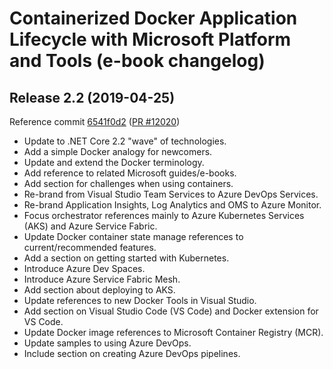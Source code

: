 # Containerized Docker Application Lifecycle with Microsoft Platform and Tools (e-book changelog)

## Release 2.2 (2019-04-25)

Reference commit [6541f0d2](https://github.com/dotnet/docs/pull/12020/commits/6541f0d22e4248cb36a63d2c80d3fdf38aee1d74) ([PR #12020](https://github.com/dotnet/docs/pull/12020))

- Update to .NET Core 2.2 "wave" of technologies.
- Add a simple Docker analogy for newcomers.
- Update and extend the Docker terminology.
- Add reference to related Microsoft guides/e-books.
- Add section for challenges when using containers.
- Re-brand from Visual Studio Team Services to Azure DevOps Services.
- Re-brand Application Insights, Log Analytics and OMS to Azure Monitor.
- Focus orchestrator references mainly to Azure Kubernetes Services (AKS) and Azure Service Fabric.
- Update Docker container state manage references to current/recommended features.
- Add a section on getting started with Kubernetes.
- Introduce Azure Dev Spaces.
- Introduce Azure Service Fabric Mesh.
- Add section about deploying to AKS.
- Update references to new Docker Tools in Visual Studio.
- Add section on Visual Studio Code (VS Code) and Docker extension for VS Code.
- Update Docker image references to Microsoft Container Registry (MCR).
- Update samples to using Azure DevOps.
- Include section on creating Azure DevOps pipelines.